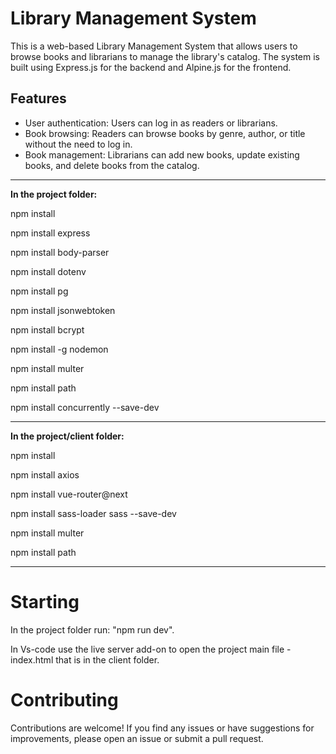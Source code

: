 # Library Management System

This is a web-based Library Management System that allows users to browse books and librarians to manage the library's catalog. The system is built using Express.js for the backend and Alpine.js for the frontend.

## Features

- User authentication: Users can log in as readers or librarians.
- Book browsing: Readers can browse books by genre, author, or title without the need to log in.
- Book management: Librarians can add new books, update existing books, and delete books from the catalog.
______________________________________________________________


**In the project folder:**

npm install

npm install express

npm install body-parser

npm install dotenv

npm install pg

npm install jsonwebtoken

npm install bcrypt

npm install -g nodemon

npm install multer

npm install path

npm install concurrently --save-dev


______________________________________________________________


**In the project/client folder:**

npm install 

npm install axios

npm install vue-router@next

npm install sass-loader sass --save-dev

npm install multer

npm install path


______________________________________________________________
# Starting
In the project folder run: "npm run dev".

In Vs-code use the live server add-on to open the project main file - index.html that is in the client folder.


# Contributing
Contributions are welcome! If you find any issues or have suggestions for improvements, please open an issue or submit a pull request.
